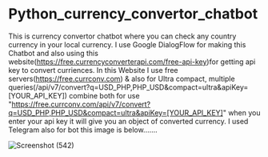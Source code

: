 # Python_currency_convertor_chatbot
This is currency convertor chatbot where you can check any country currency in your local currency.
I use Google DialogFlow for making this Chatbot
and also using this website(https://free.currencyconverterapi.com/free-api-key)for getting api key 
to convert curriences. 
In this Website I use free servers(https://free.currconv.com) & also for Ultra compact, multiple queries(/api/v7/convert?q=USD_PHP,PHP_USD&compact=ultra&apiKey=[YOUR_API_KEY])
combine both for use "https://free.currconv.com/api/v7/convert?q=USD_PHP,PHP_USD&compact=ultra&apiKey=[YOUR_API_KEY]" when you enter your api key it will give you an object
of converted currency.
I used Telegram also for bot this image is below.......




![Screenshot (542)](https://user-images.githubusercontent.com/89704794/162917746-297e12b5-c846-40f6-a74f-d89a34a8f509.png)
